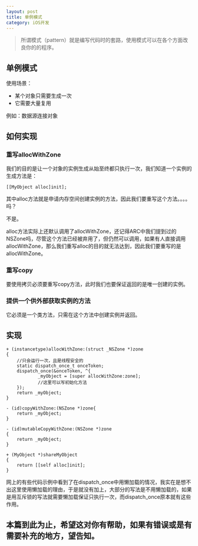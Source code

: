 ```yaml
---
layout: post
title: 单例模式
category: iOS开发
--- 
```


> 所谓模式（pattern）就是编写代码时的套路，使用模式可以在各个方面改良你的的程序。

## 单例模式

使用场景：

+ 某个对象只需要生成一次
+ 它需要大量复用

例如：数据源连接对象

## 如何实现

### 重写allocWithZone

我们的目的是让一个对象的实例生成从始至终都只执行一次，我们知道一个实例的生成方法是：

```
[[MyObject alloc]init];
```


其中alloc方法就是申请内存空间创建实例的方法，因此我们要重写这个方法。。。。吗？

不是。

alloc方法实际上还默认调用了allocWithZone，还记得ARC中我们提到过的NSZone吗，尽管这个方法已经被弃用了，但仍然可以调用，如果有人直接调用allocWithZone，那么我们重写alloc的目的就无法达到，因此我们要重写的是allocWithZone。

### 重写copy

要使用拷贝必须要重写copy方法，此时我们也要保证返回的是唯一创建的实例。

### 提供一个供外部获取实例的方法

它必须是一个类方法，只需在这个方法中创建实例并返回。

## 实现

```
+ (instancetype)allocWithZone:(struct _NSZone *)zone
{
    //只会运行一次，且是线程安全的
    static dispatch_once_t onceToken;
    dispatch_once(&onceToken, ^{
            _myObject = [super allocWithZone:zone];
            //这里可以写初始化方法
    });
    return _myObject;
}

- (id)copyWithZone:(NSZone *)zone{
    return _myObject;
}

- (id)mutableCopyWithZone:(NSZone *)zone
{
    return _myObject;
}

+ (MyObject *)shareMyObject
{
	return [[self alloc]init];
}
```

网上的有些代码示例中看到了在dispatch_once中用懒加载的情况，我实在是想不出这里使用懒加载的理由，于是就没有加上，大部分的写法是不用懒加载的，如果是用互斥锁的写法就需要懒加载保证只执行一次，而dispatch_once原本就有这些作用。

## 本篇到此为止，希望这对你有帮助，如果有错误或是有需要补充的地方，望告知。

